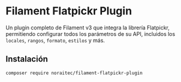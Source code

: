 # Filament Flatpickr Plugin


Un plugin completo de Filament v3 que integra la librería Flatpickr, permitiendo configurar todos los parámetros de su API, incluidos los `locales`, `rangos`, `formato`, `estilos` y más.

## Instalación

```bash
composer require noraitec/filament-flatpickr-plugin
